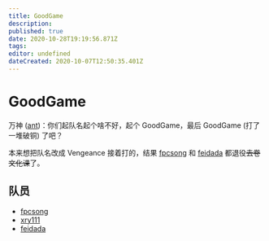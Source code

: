 ```yaml
---
title: GoodGame
description: 
published: true
date: 2020-10-28T19:19:56.871Z
tags: 
editor: undefined
dateCreated: 2020-10-07T12:50:35.401Z
---
```


# GoodGame

[fpcsong]: /person/fpcsong
[xry111]: /person/xry111
[feidada]: /person/feidada

[ant]: (/person/ant)

万神 ([ant])：你们起队名起个啥不好，起个 GoodGame，最后 GoodGame (打了一堆破铜) 了吧？

本来想把队名改成 Vengeance 接着打的，结果 [fpcsong] 和 [feidada] 都退役<del>去卷文化课</del>了。

## 队员

* [fpcsong]
* [xry111]
* [feidada]